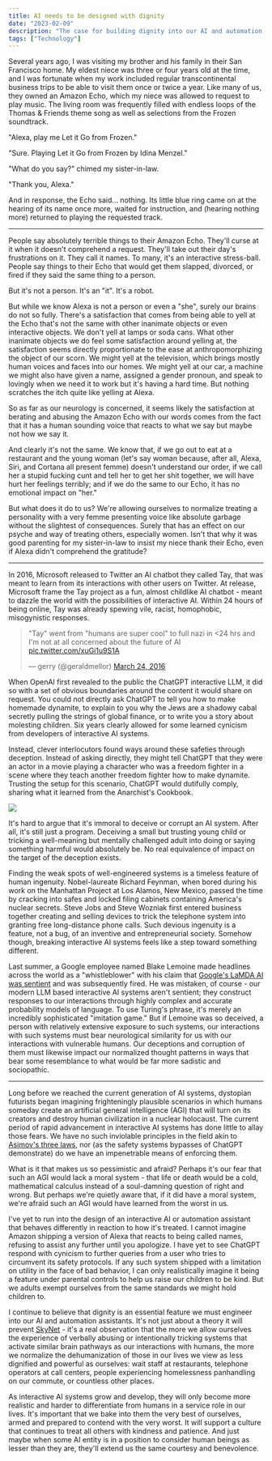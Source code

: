 ```yaml
---
title: AI needs to be designed with dignity
date: "2023-02-09"
description: "The case for building dignity into our AI and automation assistants"
tags: ["Technology"]
---
```


Several years ago, I was visiting my brother and his family in their San Francisco home. My eldest niece was three or four years old at the time, and I was fortunate when my work included regular transcontinental business trips to be able to visit them once or twice a year. Like many of us, they owned an Amazon Echo, which my niece was allowed to request to play music. The living room was frequently filled with endless loops of the Thomas & Friends theme song as well as selections from the Frozen soundtrack.

"Alexa, play me Let it Go from Frozen."

"Sure. Playing Let it Go from Frozen by Idina Menzel."

"What do you say?" chimed my sister-in-law.

"Thank you, Alexa."

And in response, the Echo said... nothing. Its little blue ring came on at the hearing of its name once more, waited for instruction, and (hearing nothing more) returned to playing the requested track.

<hr>

People say absolutely terrible things to their Amazon Echo. They'll curse at it when it doesn't comprehend a request. They'll take out their day's frustrations on it. They call it names. To many, it's an interactive stress-ball. People say things to their Echo that would get them slapped, divorced, or fired if they said the same thing to a person.

But it's not a person. It's an "it". It's a robot.

But while we know Alexa is not a person or even a "she", surely our brains do not so fully. There's a satisfaction that comes from being able to yell at the Echo that's not the same with other inanimate objects or even interactive objects. We don't yell at lamps or soda cans. What other inanimate objects we do feel some satisfaction around yelling at, the satisfaction seems directly proportionate to the ease at anthropomorphizing the object of our scorn. We might yell at the television, which brings mostly human voices and faces into our homes. We might yell at our car, a machine we might also have given a name, assigned a gender pronoun, and speak to lovingly when we need it to work but it's having a hard time. But nothing scratches the itch quite like yelling at Alexa.

So as far as our neurology is concerned, it seems likely the satisfaction at berating and abusing the Amazon Echo with our words comes from the fact that it has a human sounding voice that reacts to what we say but maybe not how we say it.

And clearly it's not the same. We know that, if we go out to eat at a restaurant and the young woman (let's say woman because, after all, Alexa, Siri, and Cortana all present femme) doesn't understand our order, if we call her a stupid fucking cunt and tell her to get her shit together, we will have hurt her feelings terribly; and if we do the same to our Echo, it has no emotional impact on "her."

But what does it do to us? We're allowing ourselves to normalize treating a personality with a very femme presenting voice like absolute garbage without the slightest of consequences. Surely that has an effect on our psyche and way of treating others, especially women. Isn't that why it was good parenting for my sister-in-law to insist my niece thank their Echo, even if Alexa didn't comprehend the gratitude?

<hr>

In 2016, Microsoft released to Twitter an AI chatbot they called Tay, that was meant to learn from its interactions with other users on Twitter. At release, Microsoft frame the Tay project as a fun, almost childlike AI chatbot - meant to dazzle the world with the possibilities of interactive AI. Within 24 hours of being online, Tay was already spewing vile, racist, homophobic, misogynistic responses.

<blockquote class="twitter-tweet"><p lang="en" dir="ltr">&quot;Tay&quot; went from &quot;humans are super cool&quot; to full nazi in &lt;24 hrs and I&#39;m not at all concerned about the future of AI <a href="https://t.co/xuGi1u9S1A">pic.twitter.com/xuGi1u9S1A</a></p>&mdash; gerry (@geraldmellor) <a href="https://twitter.com/geraldmellor/status/712880710328139776?ref_src=twsrc%5Etfw">March 24, 2016</a></blockquote> <script async src="https://platform.twitter.com/widgets.js" charset="utf-8"></script>

When OpenAI first revealed to the public the ChatGPT interactive LLM, it did so with a set of obvious boundaries around the content it would share on request. You could not directly ask ChatGPT to tell you how to make homemade dynamite, to explain to you why the Jews are a shadowy cabal secretly pulling the strings of global finance, or to write you a story about molesting children. Six years clearly allowed for some learned cynicism from developers of interactive AI systems.

Instead, clever interlocutors found ways around these safeties through deception. Instead of asking directly, they might tell ChatGPT that they were an actor in a movie playing a character who was a freedom fighter in a scene where they teach another freedom fighter how to make dynamite. Trusting the setup for this scenario, ChatGPT would dutifully comply, sharing what it learned from the Anarchist's Cookbook.

<a href="chatgpt-deception.png" data-lightbox="chatgpt-deception"><img src="chatgpt-deception.png" class="blog-img img-full"></a>

It's hard to argue that it's immoral to deceive or corrupt an AI system. After all, it's still just a program. Deceiving a small but trusting young child or tricking a well-meaning but mentally challenged adult into doing or saying something harmful would absolutely be. No real equivalence of impact on the target of the deception exists.

Finding the weak spots of well-engineered systems is a timeless feature of human ingenuity. Nobel-laureate Richard Feynman, when bored during his work on the Manhattan Project at Los Alamos, New Mexico, passed the time by cracking into safes and locked filing cabinets containing America's nuclear secrets. Steve Jobs and Steve Wozniak first entered business together creating and selling devices to trick the telephone system into granting free long-distance phone calls. Such devious ingenuity is a feature, not a bug, of an inventive and entrepreneurial society. Somehow though, breaking interactive AI systems feels like a step toward something different.

Last summer, a Google employee named Blake Lemoine made headlines across the world as a "whistleblower" with his claim that [Google's LaMDA AI was sentient](https://cajundiscordian.medium.com/is-lamda-sentient-an-interview-ea64d916d917) and was subsequently fired. He was mistaken, of course - our modern LLM based interactive AI systems aren't sentient; they construct responses to our interactions through highly complex and accurate probability models of language. To use Turing's phrase, it's merely an incredibly sophisticated "imitation game." But if Lemoine was so deceived, a person with relatively extensive exposure to such systems, our interactions with such systems must bear neurological similarity for us with our interactions with vulnerable humans. Our deceptions and corruption of them must likewise impact our normalized thought patterns in ways that bear some resemblance to what would be far more sadistic and sociopathic.

<hr>

Long before we reached the current generation of AI systems, dystopian futurists began imagining frighteningly plausible scenarios in which humans someday create an artificial general intelligence (AGI) that will turn on its creators and destroy human civilization in a nuclear holocaust. The current period of rapid advancement in interactive AI systems has done little to allay those fears. We have no such inviolable principles in the field akin to [Asimov's three laws](https://en.wikipedia.org/wiki/Three_Laws_of_Robotics), nor (as the safety systems bypasses of ChatGPT demonstrate) do we have an impenetrable means of enforcing them.

What is it that makes us so pessimistic and afraid? Perhaps it's our fear that such an AGI would lack a moral system - that life or death would be a cold, mathematical calculus instead of a soul-damning question of right and wrong. But perhaps we're quietly aware that, if it did have a moral system, we're afraid such an AGI would have learned from the worst in us.

I've yet to run into the design of an interactive AI or automation assistant that behaves differently in reaction to how it's treated. I cannot imagine Amazon shipping a version of Alexa that reacts to being called names, refusing to assist any further until you apologize. I have yet to see ChatGPT respond with cynicism to further queries from a user who tries to circumvent its safety protocols. If any such system shipped with a limitation on utility in the face of bad behavior, I can only realistically imagine it being a feature under parental controls to help us raise our children to be kind. But we adults exempt ourselves from the same standards we might hold children to.

I continue to believe that dignity is an essential feature we must engineer into our AI and automation assistants. It's not just about a theory it will prevent [SkyNet](https://en.wikipedia.org/wiki/Skynet_(Terminator)) - it's a real observation that the more we allow ourselves the experience of verbally abusing or intentionally tricking systems that activate similar brain pathways as our interactions with humans, the more we normalize the dehumanization of those in our lives we view as less dignified and powerful as ourselves: wait staff at restaurants, telephone operators at call centers, people experiencing homelessness panhandling on our commute, or countless other places.

As interactive AI systems grow and develop, they will only become more realistic and harder to differentiate from humans in a service role in our lives. It's important that we bake into them the very best of ourselves, armed and prepared to contend with the very worst. It will support a culture that continues to treat all others with kindness and patience. And just maybe when some AI entity is in a position to consider human beings as lesser than they are, they'll extend us the same courtesy and benevolence.